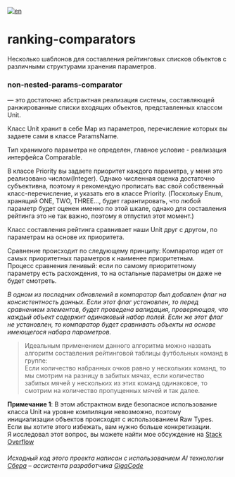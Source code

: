 [![en](https://img.shields.io/badge/lang-en-green.svg)](README.md)
# ranking-comparators
Несколько шаблонов для составления рейтинговых списков объектов с различными структурами хранения параметров.

### non-nested-params-comparator 
 — это достаточно абстрактная реализация системы,
составляющей ранжированные списки входящих объектов, представленных классом Unit.

Класс Unit хранит в себе Map из параметров, перечисление которых вы задаете сами в классе 
ParamsName. 

Тип хранимого параметра не определен, главное условие - 
реализация интерфейса Comparable. 

В классе Priority вы задаете приоритет каждого параметра, у меня 
это реализовано числом(Integer). Однако численная оценка достаточно субъективна, поэтому я рекомендую прописать вас свой собственный класс-перечисление, и указать его в классе Priority.
(Поскольку Enum, хранящий ONE, TWO, THREE..., будет гарантировать, что любой параметр будет оценен именно по этой шкале,
однако для составления рейтинга это не так важно, поэтому я отпустил этот момент.)

Класс составления рейтинга сравнивает наши Unit друг с другом, по параметрам на основе их приоритета. 

Сравнение происходит по следующему принципу: Компаратор идет от самых приоритетных параметров к наименее приоритетным.  
Процесс сравнения ленивый: если по самому приоритетному параметру есть расхождения, то на остальные параметры он даже не будет смотреть.

*В одном из последних обновлений в компаратор был добавлен флаг на консистентность данных.
Если этот флаг установлен, то перед сравнением элементов, будет проведена валидация, проверяющая, что каждый объект содержит одинаковый набор полей.
Если же этот флаг не установлен, то компаратор будет сравнивать объекты на основе имеющегося набора параметров.*

> Идеальным применением данного алгоритма можно назвать алгоритм составления рейтинговой таблицы футбольных команд в группе:  
Если количество набранных очков равно у нескольких команд, то мы смотрим на разницу в забитых мячах, если количество забитых мячей у нескольких из этих команд одинаковое,
то смотрим на количество пропущенных мячей и так далее.

**Примечание 1**: В этом абстрактном виде безопасное использование класса Unit на уровне компиляции невозможно, поэтому инициализации объектов происходят с использованием Raw Types.  
 Если вы хотите этого избежать, вам нужно больше конкретизации.   
Я исследовал этот вопрос, вы можете найти мое обсуждение на [Stack Overflow](https://stackoverflow.com/questions/78711032)



###### *Исходный код этого проекта написан с использованием AI технологии [Сбера]( http://www.sberbank.ru/) – ассистента разработчика [GigaCode]( https://gigacode.ru/)*